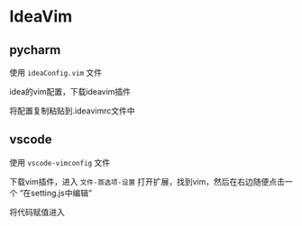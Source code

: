 # IdeaVim
## pycharm
使用 ```ideaConfig.vim``` 文件

idea的vim配置，下载ideavim插件

将配置复制粘贴到.ideavimrc文件中

## vscode
使用 ```vscode-vimconfig``` 文件

下载vim插件，进入 ```文件-首选项-设置``` 打开扩展，找到vim，然后在右边随便点击一个 “在setting.js中编辑”

将代码赋值进入
